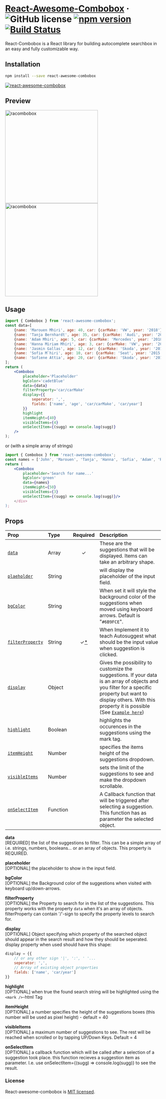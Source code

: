 # [React-Awesome-Combobox](https://npmjs.org/react-awesome-combobox) &middot; ![GitHub license](https://img.shields.io/badge/license-MIT-blue.svg) [![npm version](https://badge.fury.io/js/survey-monkey-streams.svg)](//npmjs.com/package/react-awesome-combobox) [![Build Status](https://travis-ci.com/Marujah/React-Awesome-Combobox.svg?branch=master)](https://travis-ci.com/Marujah/React-Awesome-Combobox)

React-Combobox is a React library for building autocomplete searchbox in an easy and fully customizable way.

## Installation

``` bash
npm install --save react-awesome-combobox
```
[![react-awesome-combobox](https://nodei.co/npm/react-awesome-combobox.png)](https://npmjs.org/package/react-awesome-combobox)

## Preview

<img src="https://s3-us-west-2.amazonaws.com/s.cdpn.io/1014830/react-awesome-combobox-2.png" width="300px" alt="racombobox">
<img src="https://s3-us-west-2.amazonaws.com/s.cdpn.io/1014830/react-awesome-combobox-1.png" width="300px" alt="racombobox">

## Usage

``` jsx
import { Combobox } from 'react-awesome-combobox';
const data=[
    {name: 'Marouen Mhiri', age: 40, car: {carMake: 'VW', year: '2018'}},
    {name: 'Tanja Bernhardt', age: 35, car: {carMake: 'Audi', year: '2017'}},
    {name: 'Adam Mhiri', age: 5, car: {carMake: 'Mercedes', year: '2018'}},
    {name: 'Hanna Miriam Mhiri', age: 3, car: {carMake: 'VW', year: '2016'}},
    {name: 'Jasmin Gallas', age: 12, car: {carMake: 'Skoda', year: '2018'}},
    {name: 'Sofia M`hiri', age: 10, car: {carMake: 'Seat', year: '2015'}},
    {name: 'Sofiene Attia', age: 20, car: {carMake: 'Skoda', year: '2018'}},
];
return (
    <Combobox
        placeholder='Placeholder'
        bgColor='cadetBlue'
        data={data}
        filterProperty='car/carMake'
        display={{
            seperator: ',',
            fields: ['name', 'age', 'car/carMake', 'car/year']
        }}
        highlight
        itemHeight={40}
        visibleItems={4}
        onSelectItem={(sugg) => console.log(sugg)}
    />
);
```

or (with a simple array of strings)

``` jsx
import { Combobox } from 'react-awesome-combobox';
const names = ['John', 'Marouen', 'Tanja', 'Hanna', 'Sofia', 'Adam', 'Rafif'];
return (
    <Combobox
        placeholder='Search for name...'
        bgColor='green'
        data={names}
        itemHeight={50}
        visibleItems={3}
        onSelectItem={(sugg) => console.log(sugg)}/>
    </div>
);
```


## Props

| Prop | Type | Required | Description |
| :--- | :--- | :---: | :--- |
| [`data`](#combobox-prop-data) | Array | ✓ | These are the suggestions that will be displayed. Items can take an arbitrary shape. |
| [`plaeholder`](#combobox-prop-placeholder) | String | | will display the placeholder of the input field. |
| [`bgColor`](#combobox-prop-bgcolor) | String | | When set it will style the background color of the suggestions when moved using keyboard arrows. Default is "`#6B9FCE`". |
| [`filterProperty`](#combobox-prop-filterProperty) | String | ✓[*](#combobox-prop-filterProperty) | When Implement it to teach Autosuggest what should be the input value when suggestion is clicked. |
| [`display`](#combobox-prop-display) | Object | | Gives the possibility to customize the suggestions. If your data is an array of objects and you filter for a specific property but want to display others. With this property it is possible (See [`Example here`](#combobox-prop-display)) |
| [`highlight`](#combobox-prop-highlight) | Boolean | | highlights the occurences in the suggestions using the mark tag. |
| [`itemHeight`](#combobox-prop-itemHeight) | Number | | specifies the items height of the suggestions dropdown. |
| [`visibleItems`](#combobox-prop-visibleItems) | Number | | sets the limit of the suggestions to see and make the dropdown scrollable. |
| [`onSelectItem`](#combobox-prop-onSelectItem) | Function | | A Callback function that will be triggered after selecting a suggestion. This function has as parameter the selected object.

**<a name="combobox-prop-data">data</a>**<br/>
[REQUIRED] the list of the suggestions to filter. This can be a simple array of i.e. strings, numbers, booleans... or an array of objects.
This property is REQUIRED.

**<a name="combobox-prop-placeholder">placeholder</a>**<br>
[OPTIONAL] the placeholder to show in the input field.

**<a name="combobox-prop-bgcolor">bgColor</a>**<br>
[OPTIONAL] the Background color of the suggestions when visited with keyboard up/down-arrows.

**<a name="combobox-prop-filterProperty">filterProperty</a>**<br>
[OPTIONAL] the Property to search for in the list of the suggestions. This property works with the property `data` when it's an array of objects.<br/>
filterProperty can contain '/'-sign to specify the property levels to search for.

**<a name="combobox-prop-display">display</a>**<br>
[OPTIONAL] Object specifying which property of the searched object should appear in the search result and how they should be seperated.<br/>
display property when used should have this shape:
```jsx
display = {{
    // or any other sign '|', ':', ' '...
    seperator: ',', 
    // Array of existing object properties
    fields: ['name', 'car/year'] 
}}
```

**<a name="combobox-prop-highlight">highlight</a>**<br>
[OPTIONAL] when true the found search string will be highlighted using the `<mark />`-html Tag

**<a name="combobox-prop-itemHeight">itemHeight</a>**<br>
[OPTIONAL] a number specifies the height of the suggestions boxes (this number will be used as pixel height) - default = 40

**<a name="combobox-prop-visibleItems">visibleItems</a>**<br>
[OPTIONAL] a maximum number of suggestions to see. The rest will be reached when scrolled or by tapping UP/Down Keys. Default = 4

**<a name="combobox-prop-onSelectItem">onSelectItem</a>**<br>
[OPTIONAL] a callback function which will be called after a selection of a suggestion took place. this function recieves a suggestion item as parameter. I.e. use onSelectItem={(sugg) => console.log(sugg)} to see the result.

### License

React-awesome-combobox is [MIT licensed](./LICENSE).

